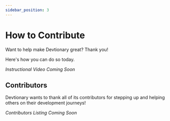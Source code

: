 ```yaml
---
sidebar_position: 3
---
```


# How to Contribute

Want to help make Devtionary great? Thank you!

Here's how you can do so today.

*Instructional Video Coming Soon*

## Contributors

Devtionary wants to thank all of its contributors for stepping up and helping others on their development journeys!

*Contributors Listing Coming Soon*